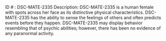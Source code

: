 ID # : DSC-MATE-2335
Description: DSC-MATE-2335 is a human female with spots across her face as its distinctive physical characteristics. DSC-MATE-2335 has the ability to sense the feelings of others and often predicts events before they happen. DSC-MATE-2335 may display behavior resembling that of psychic abilities; however, there has been no evidence of any paranormal activity.